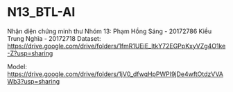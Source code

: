 # N13_BTL-AI
Nhận diện chứng minh thư
<space>Nhóm 13:<space>
Phạm Hồng Sáng - 20172786
Kiều Trung Nghĩa - 20172718
<space>Dataset: https://drive.google.com/drive/folders/1fmR1UEiE_ltkY72EGPpKxyVZg4O1ke-Z?usp=sharing<space>

Model: https://drive.google.com/drive/folders/1jV0_dfwqHpPWPI9jDe4wftOtdzVVAWb3?usp=sharing
